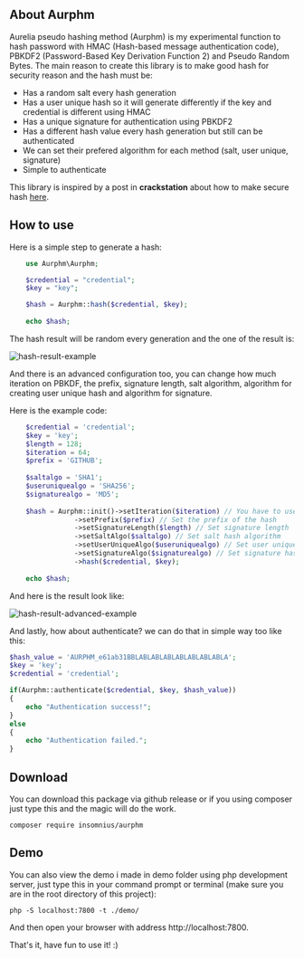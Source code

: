 
## About Aurphm
Aurelia pseudo hashing method (Aurphm) is my experimental function to hash password with HMAC (Hash-based message authentication code), PBKDF2 (Password-Based Key Derivation Function 2) and Pseudo Random Bytes. The main reason to create this library is to make good hash for security reason and the hash must be:

 - Has a random salt every hash generation
 - Has a user unique hash so it will generate differently if the key and credential is different using HMAC
 - Has a unique signature for authentication using PBKDF2
 - Has a different hash value every hash generation but still can be authenticated
 - We can set their prefered algorithm for each method (salt, user unique, signature)
 - Simple to authenticate

This library is inspired by a post in **crackstation** about how to make secure hash [here](https://crackstation.net/hashing-security.htm).

## How to use
Here is a simple step to generate a hash:
```php
	use Aurphm\Aurphm;

	$credential = "credential";
	$key = "key";

	$hash = Aurphm::hash($credential, $key);
	
	echo $hash;
```
The hash result will be random every generation and the one of the result is:

![hash-result-example](https://raw.githubusercontent.com/insomnius/Aurphm/master/hash-value.png "Hash result example")

And there is an advanced configuration too, you can change how much iteration on PBKDF, the prefix, signature length, salt algorithm, algorithm for creating user unique hash and algorithm for signature.

Here is the example code:

```php
    $credential = 'credential';
	$key = 'key';
    $length = 128;
    $iteration = 64;
    $prefix = 'GITHUB';
    
    $saltalgo = 'SHA1';
    $useruniquealgo = 'SHA256';
    $signaturealgo = 'MD5';
    
    $hash = Aurphm::init()->setIteration($iteration) // You have to use ini to called this function statically, Set the iteration of pbkdf
                ->setPrefix($prefix) // Set the prefix of the hash
                ->setSignatureLength($length) // Set signature length
                ->setSaltAlgo($saltalgo) // Set salt hash algorithm
                ->setUserUniqueAlgo($useruniquealgo) // Set user unique hash algorithm (hmac algorithm)
                ->setSignatureAlgo($signaturealgo) // Set signature hash algorithm (pbkdf algorithm)
                ->hash($credential, $key);
    
    echo $hash;
```
And here is the result look like:

![hash-result-advanced-example](https://raw.githubusercontent.com/insomnius/Aurphm/master/hash-value-advanced.png 'Hash result advanced example')

And lastly, how about authenticate? we can do that in simple way too like this:
```php
$hash_value = 'AURPHM_e61ab31BBLABLABLABLABLABLABLABLA';
$key = 'key';
$credential = 'credential';

if(Aurphm::authenticate($credential, $key, $hash_value))
{
    echo "Authentication success!";
}
else
{
    echo "Authentication failed.";
}
```
## Download
You can download this package via github release or if you using composer just type this and the magic will do the work.

	composer require insomnius/aurphm

## Demo
You can also view the demo i made in demo folder using php development server, just type this in your command prompt or terminal (make sure you are in the root directory of this project):
    
    php -S localhost:7800 -t ./demo/

And then open your browser with address http://localhost:7800.

That's it, have fun to use it! :)
